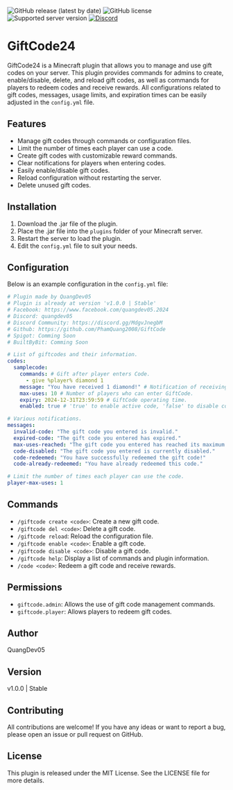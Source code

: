 ![GitHub release (latest by date)](https://img.shields.io/github/v/release/PhamQuang2008/GiftCode)
![GitHub license](https://img.shields.io/github/license/PhamQuang2008/GiftCode)
![Supported server version](https://img.shields.io/badge/minecraft-1.12x%20--_1.20x-green)
[![Discord](https://img.shields.io/discord/1247029974154612828.svg?label=&logo=discord&logoColor=ffffff&color=7389D8&labelColor=6A7EC2)](https://discord.gg/HsSUVGSc3c)

# GiftCode24

GiftCode24 is a Minecraft plugin that allows you to manage and use gift codes on your server. This plugin provides commands for admins to create, enable/disable, delete, and reload gift codes, as well as commands for players to redeem codes and receive rewards. All configurations related to gift codes, messages, usage limits, and expiration times can be easily adjusted in the `config.yml` file.

## Features

- Manage gift codes through commands or configuration files.
- Limit the number of times each player can use a code.
- Create gift codes with customizable reward commands.
- Clear notifications for players when entering codes.
- Easily enable/disable gift codes.
- Reload configuration without restarting the server.
- Delete unused gift codes.

## Installation

1. Download the .jar file of the plugin.
2. Place the .jar file into the `plugins` folder of your Minecraft server.
3. Restart the server to load the plugin.
4. Edit the `config.yml` file to suit your needs.

## Configuration

Below is an example configuration in the `config.yml` file:

```yaml
# Plugin made by QuangDev05
# Plugin is already at version 'v1.0.0 | Stable'
# Facebook: https://www.facebook.com/quangdev05.2024
# Discord: quangdev05
# Discord Community: https://discord.gg/MdgvJnegbM
# Github: https://github.com/PhamQuang2008/GiftCode
# Spigot: Comming Soon
# BuiltByBit: Comming Soon

# List of giftcodes and their information.
codes:
  samplecode:
    commands: # Gift after player enters Code.
      - give %player% diamond 1
    message: "You have received 1 diamond!" # Notification of receiving gifts.
    max-uses: 10 # Number of players who can enter GiftCode.
    expiry: 2024-12-31T23:59:59 # GiftCode operating time.
    enabled: true # 'true' to enable active code, 'false' to disable code.

# Various notifications.
messages:
  invalid-code: "The gift code you entered is invalid."
  expired-code: "The gift code you entered has expired."
  max-uses-reached: "The gift code you entered has reached its maximum number of uses."
  code-disabled: "The gift code you entered is currently disabled."
  code-redeemed: "You have successfully redeemed the gift code!"
  code-already-redeemed: "You have already redeemed this code."

# Limit the number of times each player can use the code.
player-max-uses: 1

```

## Commands

- `/giftcode create <code>`: Create a new gift code.
- `/giftcode del <code>`: Delete a gift code.
- `/giftcode reload`: Reload the configuration file.
- `/giftcode enable <code>`: Enable a gift code.
- `/giftcode disable <code>`: Disable a gift code.
- `/giftcode help`: Display a list of commands and plugin information.
- `/code <code>`: Redeem a gift code and receive rewards.

## Permissions

- `giftcode.admin`: Allows the use of gift code management commands.
- `giftcode.player`: Allows players to redeem gift codes.

## Author

QuangDev05

## Version

v1.0.0 | Stable

## Contributing

All contributions are welcome! If you have any ideas or want to report a bug, please open an issue or pull request on GitHub.

## License

This plugin is released under the MIT License. See the LICENSE file for more details.
